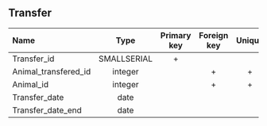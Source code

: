 ## Transfer

|Name|Type|Primary key|Foreign key|Unique|Integrity constraints|Null/not null|
|:----|:----:|:-----------:|:-----------:|:------:|:----------------------:|:------:|
|Transfer_id|SMALLSERIAL|+| | | ||
|Animal_transfered_id|integer ||+ |+ | ||
|Animal_id|integer||+|+ | ||
|Transfer_date|date||||| not null|
|Transfer_date_end|date||||| not null|


